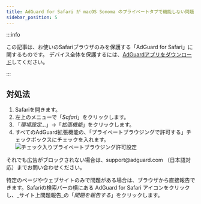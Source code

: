 ```yaml
---
title: AdGuard for Safari が macOS Sonoma のプライベートタブで機能しない問題
sidebar_position: 5
---
```


:::info

この記事は、お使いのSafariブラウザのみを保護する「AdGuard  for Safari」に関するものです。 デバイス全体を保護するには、[AdGuardアプリをダウンロード](https://agrd.io/download-kb-adblock)してください。

:::

## 対処法

1. Safariを開きます。
2. 左上のメニューで「_Safari_」をクリックします。
3. 「_環境設定…_」→「_拡張機能_」をクリックします。
4. すべてのAdGuard拡張機能の、「プライベートブラウジングで許可する」チェックボックスにチェックを入れます。
   ![チェック入りプライベートブラウジング許可設定](https://cdn.adtidy.org/content/Kb/ad_blocker/safari/adg-safari-sonoma-private.png)

それでも広告がブロックされない場合は、support\@adguard.com （日本語対応）までお問い合わせください。

特定のページやウェブサイトのみで問題がある場合は、ブラウザから直接報告できます。Safariの検索バーの横にある AdGuard for Safari アイコンをクリックし、_サイト上問題報告_の「_問題を報告する_」をクリックします。
